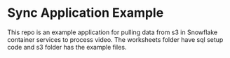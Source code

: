 # Sync Application Example
This repo is an example application for pulling data from s3 in Snowflake container services to process video. The worksheets folder have sql setup code and s3 folder has the example files. 
